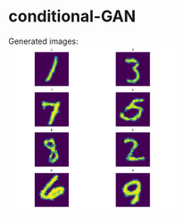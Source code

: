 # conditional-GAN

Generated images: <br/>
<img src='/8gens.png' alt='image' title='gen image' style='width: 300px'>
